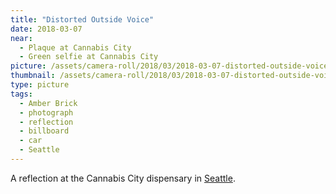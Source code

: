 ```yaml
---
title: "Distorted Outside Voice"
date: 2018-03-07
near:
  - Plaque at Cannabis City
  - Green selfie at Cannabis City
picture: /assets/camera-roll/2018/03/2018-03-07-distorted-outside-voice/20180308_001248806_iOS.jpg
thumbnail: /assets/camera-roll/2018/03/2018-03-07-distorted-outside-voice/20180308_001248806_iOS-thumbnail.jpg
type: picture
tags:
  - Amber Brick
  - photograph
  - reflection
  - billboard
  - car
  - Seattle
---
```

A reflection at the Cannabis City dispensary in [Seattle](/seattle/).